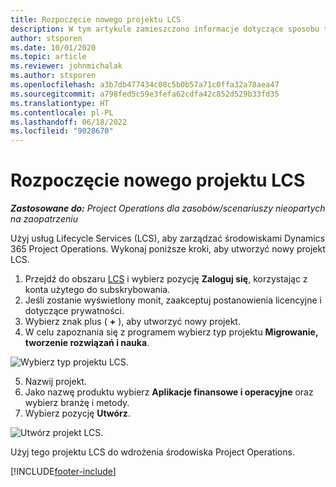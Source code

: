 ```yaml
---
title: Rozpoczęcie nowego projektu LCS
description: W tym artykule zamieszczono informacje dotyczące sposobu tworzenia nowego projektu w LCS dla środowiska aplikacji Project Operations.
author: stsporen
ms.date: 10/01/2020
ms.topic: article
ms.reviewer: johnmichalak
ms.author: stsporen
ms.openlocfilehash: a3b7db477434c08c5b0b57a71c0ffa32a78aea47
ms.sourcegitcommit: a798fed5c59e3fefa62cdfa42c852d529b33fd35
ms.translationtype: HT
ms.contentlocale: pl-PL
ms.lasthandoff: 06/18/2022
ms.locfileid: "9028670"
---
```

# <a name="start-a-new-lcs-project"></a>Rozpoczęcie nowego projektu LCS

_**Zastosowane do:** Project Operations dla zasobów/scenariuszy nieopartych na zaopatrzeniu_

Użyj usług Lifecycle Services (LCS), aby zarządzać środowiskami Dynamics 365 Project Operations. Wykonaj poniższe kroki, aby utworzyć nowy projekt LCS.

1. Przejdź do obszaru [LCS](https://lcs.dynamics.com/Logon/Index) i wybierz pozycję **Zaloguj się**, korzystając z konta użytego do subskrybowania.
2. Jeśli zostanie wyświetlony monit, zaakceptuj postanowienia licencyjne i dotyczące prywatności.
3. Wybierz znak plus ( **+** ), aby utworzyć nowy projekt.
4. W celu zapoznania się z programem wybierz typ projektu **Migrowanie, tworzenie rozwiązań i nauka**.

  ![Wybierz typ projektu LCS.](./media/create-lcs-1.png)

5. Nazwij projekt. 
6. Jako nazwę produktu wybierz **Aplikacje finansowe i operacyjne** oraz wybierz branżę i metody. 
7. Wybierz pozycję **Utwórz**.

![Utwórz projekt LCS.](./media/create-lcs-2.png)

Użyj tego projektu LCS do wdrożenia środowiska Project Operations.



[!INCLUDE[footer-include](../includes/footer-banner.md)]
